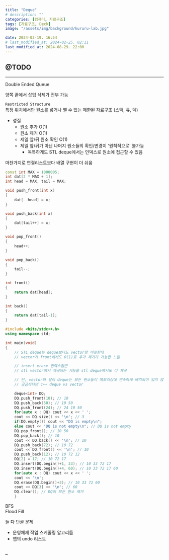 ```yaml
---
title: "Deque"
# description: ""
categories: [컴퓨터, 자료구조]
tags: [자료구조, Deck]
image: "/assets/img/background/kururu-lab.jpg"

date: 2024-02-19. 16:54
# last_modified_at: 2024-02-25. 02:11
last_modified_at: 2024-08-29. 22:00
---
```


## @TODO

---

Double Ended Queue  

양쪽 끝에서 삽입 삭제가 전부 가능  

`Restricted Structure`  
특정 위치에서만 원소를 넣거나 뺄 수 있는 제한된 자료구조 (스택, 큐, 덱)  

- 성질
  - 원소 추가 O(1)
  - 원소 제거 O(1)
  - 제일 앞/뒤 원소 확인 O(1)
  - 제일 앞/뒤가 아닌 나머지 원소들의 확인/변경이 '원칙적으로' 불가능
    - 독특하게도 STL deque에서는 인덱스로 원소에 접근할 수 있음

마찬가지로 연결리스트보다 배열 구현이 더 쉬움

```cpp
const int MAX = 1000005;
int dat[2 * MAX + 1];
int head = MAX, tail = MAX;

void push_front(int x)
{
    dat[--head] = x;
}

void push_back(int x)
{
    dat[tail++] = x;
}

void pop_front()
{
    head++;
}

void pop_back()
{
    tail--;
}

int front()
{
    return dat[head];
}

int back()
{
    return dat[tail-1];
}

```

```cpp
#include <bits/stdc++.h>
using namespace std;

int main(void)
{
    // STL deque는 deque보다도 vector랑 비슷한데
    // vector가 front에서도 O(1)로 추가 제거가 가능한 느낌

    // insert erase 인덱스접근
    // stl vector에서 제공되는 기능을 stl deque에서도 다 제공

    // 단, vector와 달리 deque는 모든 원소들이 메모리상에 연속하게 배치되어 있지 않음
    // 궁금하다면 c++ deque vs vector

    deque<int> DQ;
    DQ.push_front(10); // 10
    DQ.push_back(50); // 10 50
    DQ.push_front(24); // 24 10 50
    for(auto x : DQ) cout << x << ' ';
    cout << DQ.size() << '\n'; // 3
    if(DQ.empty()) cout << "DQ is empty\n";
    else cout << "DQ is not empty\n"; // DQ is not empty
    DQ.pop_front(); // 10 50
    DQ.pop_back(); // 10
    cout << DQ.back() << '\n'; // 10
    DQ.push_back(72); // 10 72
    cout << DQ.front() << '\n'; // 10
    DQ.push_back(12); // 10 72 12
    DQ[2] = 17; // 10 72 17
    DQ.insert(DQ.begin()+1, 33); // 10 33 72 17
    DQ.insert(DQ.begin()+4, 60); // 10 33 72 17 60
    for(auto x : DQ) cout << x << ' ';
    cout << '\n';
    DQ.erase(DQ.begin()+3); // 10 33 72 60
    cout << DQ[3] << '\n'; // 60
    DQ.clear(); // DQ의 모든 원소 제거
    }
```

BFS  
Flood Fill  

둘 다 단골 문제  

- 운영체제 작업 스케줄링 알고리듬
- 앱의 undo 리스트

### _
